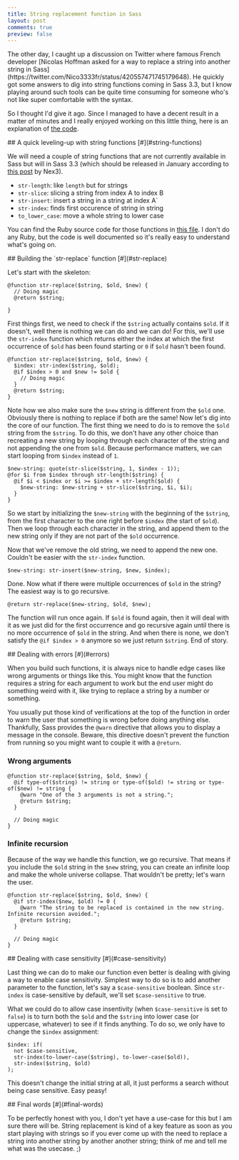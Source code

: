 ```yaml
---
title: String replacement function in Sass
layout: post
comments: true
preview: false
---
```

<section>
The other day, I caught up a discussion on Twitter where famous French developer [Nicolas Hoffman asked for a way to replace a string into another string in Sass](https://twitter.com/Nico3333fr/status/420557471745179648). He quickly got some answers to dig into string functions coming in Sass 3.3, but I know playing around such tools can be quite time consuming for someone who's not like super comfortable with the syntax.

So I thought I'd give it ago. Since I managed to have a decent result in a matter of minutes and I really enjoyed working on this little thing, here is an explanation of [the code](http://sassmeister.com/gist/8300738).
</section>
<section id="string-functions">
## A quick leveling-up with string functions [#](#string-functions)

We will need a couple of string functions that are not currently available in Sass but will in Sass 3.3 (which should be released in January according to [this post](https://gist.github.com/nex3/8050187) by Nex3).

* `str-length`: like `length` but for strings
* `str-slice`: slicing a string from index A to index B
* `str-insert`: insert a string in a string at index A`
* `str-index`: finds first occurence of string in string
* `to_lower_case`: move a whole string to lower case

You can find the Ruby source code for those functions in [this file](https://github.com/chriseppstein/sass/blob/string_functions/lib/sass/script/functions.rb). I don't do any Ruby, but the code is well documented so it's really easy to understand what's going on.
</section>
<section id="str-replace">
## Building the `str-replace` function [#](#str-replace)

Let's start with the skeleton:

<pre class="language-scss"><code>@function str-replace($string, $old, $new) {
  // Doing magic
  @return $string;
  
}</code></pre>

First things first, we need to check if the `$string` actually contains `$old`. If it doesn't, well there is nothing we can do and we can do! For this, we'll use the `str-index` function which returns either the index at which the first occurrence of `$old` has been found starting or `0` if `$old` hasn't been found.

<pre class="language-scss"><code>@function str-replace($string, $old, $new) {
  $index: str-index($string, $old);
  @if $index > 0 and $new != $old {
    // Doing magic
  }
  @return $string;
}</code></pre>

Note how we also make sure the `$new` string is different from the `$old` one. Obviously there is nothing to replace if both are the same! 
Now let's dig into the core of our function. The first thing we need to do is to remove the `$old` string from the `$string`. To do this, we don't have any other choice than recreating a new string by looping through each character of the string and not appending the one from `$old`. Because performance matters, we can start looping from `$index` instead of `1`.

<pre class="language-scss"><code>$new-string: quote(str-slice($string, 1, $index - 1));
@for $i from $index through str-length($string) {
  @if $i < $index or $i >= $index + str-length($old) {
    $new-string: $new-string + str-slice($string, $i, $i);
  }
}</code></pre>

So we start by initializing the `$new-string` with the beginning of the `$string`, from the first character to the one right before `$index` (the start of `$old`). Then we loop through each character in the string, and append them to the new string only if they are not part of the `$old` occurrence.

Now that we've remove the old string, we need to append the new one. Couldn't be easier with the `str-index` function. 

<pre class="language-scss"><code>$new-string: str-insert($new-string, $new, $index);</code></pre>

Done. Now what if there were multiple occurrences of `$old` in the string? The easiest way is to go recursive.

<pre class="language-scss"><code>@return str-replace($new-string, $old, $new);</code></pre>

The function will run once again. If `$old` is found again, then it will deal with it as we just did for the first occurrence and go recursive again until there is no more occurrence of `$old` in the string. And when there is none, we don't satisfy the `@if $index > 0` anymore so we just return `$string`. End of story.
</section>
<section id="errors">
## Dealing with errors [#](#errors)

When you build such functions, it is always nice to handle edge cases like wrong arguments or things like this. You might know that the function requires a string for each argument to work but the end user might do something weird with it, like trying to replace a string by a number or something.

You usually put those kind of verifications at the top of the function in order to warn the user that something is wrong before doing anything else. Thankfully, Sass provides the `@warn` directive that allows you to display a message in the console. Beware, this directive doesn't prevent the function from running so you might want to couple it with a `@return`.

### Wrong arguments

<pre class="language-scss"><code>@function str-replace($string, $old, $new) {
  @if type-of($string) != string or type-of($old) != string or type-of($new) != string {
    @warn "One of the 3 arguments is not a string.";
    @return $string;
  }
  
  // Doing magic
}</code></pre>

### Infinite recursion

Because of the way we handle this function, we go recursive. That means if you include the `$old` string in the `$new` string, you can create an infinite loop and make the whole universe collapse. That wouldn't be pretty; let's warn the user.

<pre class="language-scss"><code>@function str-replace($string, $old, $new) {
  @if str-index($new, $old) != 0 {
    @warn "The string to be replaced is contained in the new string. Infinite recursion avoided.";
    @return $string;
  }
  
  // Doing magic
}</code></pre>
</section>
<section id="case-sensitivity">
## Dealing with case sensitivity [#](#case-sensitivity)

Last thing we can do to make our function even better is dealing with giving a way to enable case sensitivity. Simplest way to do so is to add another parameter to the function, let's say a `$case-sensitive` boolean. Since `str-index` is case-sensitive by default, we'll set `$case-sensitive` to true.

What we could do to allow case insentivity (when `$case-sensitive` is set to `false`) is to turn both the `$old` and the `$string` into lower case (or uppercase, whatever) to see if it finds anything. To do so, we only have to change the `$index` assignment:

<pre class="language-scss"><code>$index: if(
  not $case-sensitive, 
  str-index(to-lower-case($string), to-lower-case($old)),  
  str-index($string, $old)
);</code></pre>

This doesn't change the initial string at all, it just performs a search without being case sensitive. Easy peasy!
</section>
<section id="final-words">
## Final words [#](#final-words)

To be perfectly honest with you, I don't yet have a use-case for this but I am sure there will be. String replacement is kind of a key feature as soon as you start playing with strings so if you ever come up with the need to replace a string into another string by another another string; think of me and tell me what was the usecase. ;)
</section>

